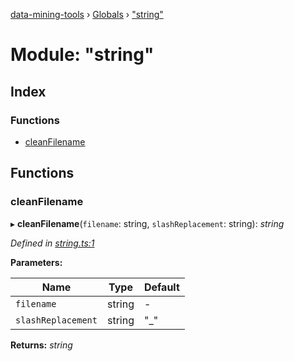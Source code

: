 [data-mining-tools](../README.md) › [Globals](../globals.md) › ["string"](_string_.md)

# Module: "string"

## Index

### Functions

* [cleanFilename](_string_.md#cleanfilename)

## Functions

###  cleanFilename

▸ **cleanFilename**(`filename`: string, `slashReplacement`: string): *string*

*Defined in [string.ts:1](https://github.com/tewen/data-mining-tools/blob/58f19c9/src/lib/string.ts#L1)*

**Parameters:**

Name | Type | Default |
------ | ------ | ------ |
`filename` | string | - |
`slashReplacement` | string | "_" |

**Returns:** *string*
